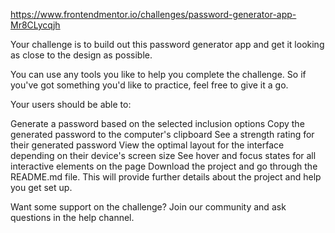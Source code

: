 https://www.frontendmentor.io/challenges/password-generator-app-Mr8CLycqjh

Your challenge is to build out this password generator app and get it looking as close to the design as possible.

You can use any tools you like to help you complete the challenge. So if you've got something you'd like to practice, feel free to give it a go.

Your users should be able to:

Generate a password based on the selected inclusion options
Copy the generated password to the computer's clipboard
See a strength rating for their generated password
View the optimal layout for the interface depending on their device's screen size
See hover and focus states for all interactive elements on the page
Download the project and go through the README.md file. This will provide further details about the project and help you get set up.

Want some support on the challenge? Join our community and ask questions in the help channel.
